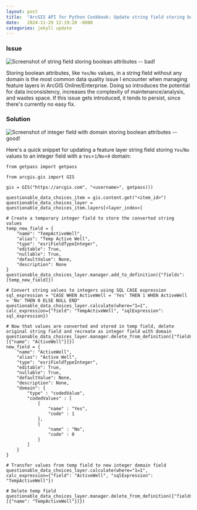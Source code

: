 ```yaml
---
layout: post
title:  "ArcGIS API for Python Cookbook: Update string field storing boolean values to integer field with domain"
date:   2024-11-29 12:19:20 -0800
categories: jekyll update
---
```

### Issue
![Screenshot of string field storing boolean attributes -- bad!]({{site.url}}/_assets/YesNoFieldWithoutDomain.png)

Storing boolean attributes, like `Yes`/`No` values, in a string field without any domain is the most common data quality issue I encounter when managing feature layers in ArcGIS Online/Enterprise. Doing so introduces the potential for data inconsistency, increases the complexity of maintenance/analysis, and wastes space. If this issue gets introduced, it tends to persist, since there's currently no easy fix.

### Solution
![Screenshot of integer field with domain storing boolean attributes -- good!]({{site.url}}/_assets/YesNoFieldWithDomain.png)

Here's a quick snippet for updating a feature layer string field storing `Yes`/`No` values to an integer field with a `Yes`=`1`/`No`=`0` domain:
```
from getpass import getpass

from arcgis.gis import GIS

gis = GIS("https://arcgis.com", "<username>", getpass())

questionable_data_choices_item = gis.content.get("<item_id>")
questionable_data_choices_layer = questionable_data_choices_item.layers[<layer_index>]

# Create a temporary integer field to store the converted string values
temp_new_field = {
    "name": "TempActiveWell",
    "alias": "Temp Active Well",
    "type": "esriFieldTypeInteger",
    "editable": True,
    "nullable": True,
    "defaultValue": None,
    "description": None
}
questionable_data_choices_layer.manager.add_to_definition({"fields": [temp_new_field]})

# Convert string values to integers using SQL CASE expression
sql_expression = "CASE WHEN ActiveWell = 'Yes' THEN 1 WHEN ActiveWell = 'No' THEN 0 ELSE NULL END"
questionable_data_choices_layer.calculate(where="1=1", calc_expression={"field": "TempActiveWell", "sqlExpression": sql_expression})

# Now that values are converted and stored in temp field, delete original string field and recreate as integer field with domain
questionable_data_choices_layer.manager.delete_from_definition({"fields": [{"name": "ActiveWell"}]})
new_field = {
    "name": "ActiveWell",
    "alias": "Active Well",
    "type": "esriFieldTypeInteger",
    "editable": True,
    "nullable": True,
    "defaultValue": None,
    "description": None,
    "domain": {
        "type" : "codedValue",
        "codedValues" : [
            {
                "name" : "Yes",
                "code" : 1
            },
            {
                "name" : "No",
                "code" : 0
            }
        ]
    }
}

# Transfer values from temp field to new integer domain field
questionable_data_choices_layer.calculate(where="1=1", calc_expression={"field": "ActiveWell", "sqlExpression": "TempActiveWell"})

# Delete temp field
questionable_data_choices_layer.manager.delete_from_definition({"fields": [{"name": "TempActiveWell"}]})
```